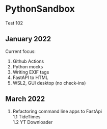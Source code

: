 # PythonSandbox
Test 102
## January 2022
Current focus:  
1. Github Actions  
1. Python mocks
2. Writing EXIF tags
3. FastAPI to HTML
4. WSL2, GUI desktop (no check-ins)
## March 2022
1. Refactoring command line apps to FastApi  
1.1 TideTimes  
1.2 YT Downloader
